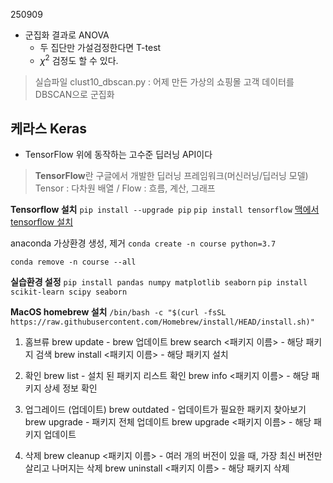 250909

- 군집화 결과로 ANOVA
	- 두 집단만 가설검정한다면 T-test
	- $\chi^2$ 검정도 할 수 있다.

>실습파일
>clust10_dbscan.py : 어제 만든 가상의 쇼핑몰 고객 데이터를 DBSCAN으로 군집화


## 케라스 Keras
- TensorFlow 위에 동작하는 고수준 딥러닝 API이다

>**TensorFlow**란
>구글에서 개발한 딥러닝 프레임워크(머신러닝/딥러닝 모델)
>Tensor : 다차원 배열 / Flow : 흐름, 계산, 그래프

**Tensorflow 설치**
`pip install --upgrade pip`
`pip install tensorflow`
[맥에서 tensorflow 설치](https://overpassion.tistory.com/160)


anaconda 가상환경 생성, 제거
`conda create -n course python=3.7`

`conda remove -n course --all`

**실습환경 설정**
`pip install pandas numpy matplotlib seaborn`
`pip install scikit-learn scipy seaborn`


**MacOS homebrew 설치**
`/bin/bash -c "$(curl -fsSL https://raw.githubusercontent.com/Homebrew/install/HEAD/install.sh)"`
1. 홈브류
brew update - brew 업데이트
brew search <패키지 이름> - 해당 패키지 검색
brew install <패키지 이름> - 해당 패키지 설치

2. 확인
brew list - 설치 된 패키지 리스트 확인
brew info <패키지 이름> - 해당 패키지 상세 정보 확인

3. 업그레이드 (업데이트)
brew outdated - 업데이트가 필요한 패키지 찾아보기
brew upgrade - 패키지 전체 업데이트
brew upgrade <패키지 이름> - 해당 패키지 업데이트

4. 삭제
brew cleanup <패키지 이름> - 여러 개의 버전이 있을 때, 가장 최신 버전만 살리고 나머지는 삭제
brew uninstall <패키지 이름> - 해당 패키지 삭제

